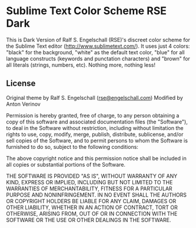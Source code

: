 Sublime Text Color Scheme RSE Dark
=============================

This is Dark Version of Ralf S. Engelschall (RSE)'s discreet color scheme
for the Sublime Text editor (http://www.sublimetext.com/). It uses just 4
colors: "black" for the background, "white" as the default text color,
"blue" for all language constructs (keywords and punctation characters)
and "brown" for all literals (strings, numbers, etc). Nothing more,
nothing less!

License
-------

Original theme by Ralf S. Engelschall (rse@engelschall.com)
Modified by Anton Verinov

Permission is hereby granted, free of charge, to any person obtaining
a copy of this software and associated documentation files (the
"Software"), to deal in the Software without restriction, including
without limitation the rights to use, copy, modify, merge, publish,
distribute, sublicense, and/or sell copies of the Software, and to
permit persons to whom the Software is furnished to do so, subject to
the following conditions:

The above copyright notice and this permission notice shall be included
in all copies or substantial portions of the Software.

THE SOFTWARE IS PROVIDED "AS IS", WITHOUT WARRANTY OF ANY KIND,
EXPRESS OR IMPLIED, INCLUDING BUT NOT LIMITED TO THE WARRANTIES OF
MERCHANTABILITY, FITNESS FOR A PARTICULAR PURPOSE AND NONINFRINGEMENT.
IN NO EVENT SHALL THE AUTHORS OR COPYRIGHT HOLDERS BE LIABLE FOR ANY
CLAIM, DAMAGES OR OTHER LIABILITY, WHETHER IN AN ACTION OF CONTRACT,
TORT OR OTHERWISE, ARISING FROM, OUT OF OR IN CONNECTION WITH THE
SOFTWARE OR THE USE OR OTHER DEALINGS IN THE SOFTWARE.

